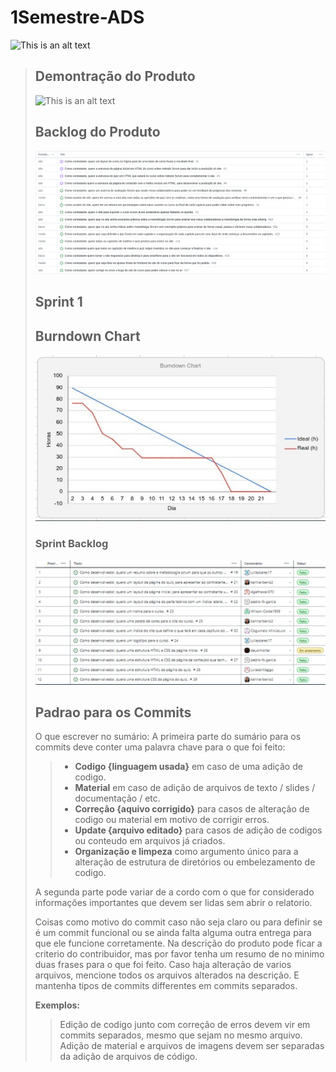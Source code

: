 # 1Semestre-ADS

![This is an alt text](./Materiais/Imagens/Arquivos_README/logo_empresa.png)

> ## Demontração do Produto
>
>![This is an alt text](./Materiais/Imagens/Arquivos_README/demonstracao.gif)
>
> ## Backlog do Produto
>
> ![This is an alt text](./Materiais/Imagens/Arquivos_README/Backlog_do_Produto.png)
>
> ## Sprint 1
>
> ## Burndown Chart
>
> ![This is an alt text](./Materiais/Imagens/Arquivos_README/burndownsprint1.jpeg)
>
> ### Sprint Backlog
>
> ![This is an alt text](./Materiais/Imagens/Arquivos_README/sprint1.jpeg)
>
>## Padrao para os Commits
>
>O que escrever no sumário:
>A primeira parte do sumário para os commits deve conter uma palavra chave para o que foi feito:
>
>> - **Codigo {linguagem usada}** em caso de uma adição de codigo.
>> - **Material** em caso de adição de arquivos de texto / slides / documentação / etc.
>> - **Correção {aquivo corrigido}** para casos de alteração de codigo ou material em motivo de corrigir erros.
>> - **Update {arquivo editado}** para casos de adição de codigos ou conteudo em arquivos já criados.
>> - **Organização e limpeza** como argumento único para a alteração de estrutura de diretórios ou embelezamento de codigo.
>
>A segunda parte pode variar de a cordo com o que for considerado informações importantes que devem ser lidas sem abrir o relatorio.
>
>Coisas como motivo do commit caso não seja claro ou para definir se é um commit funcional ou se ainda falta alguma outra entrega para que ele funcione corretamente.
Na descrição do produto pode ficar a criterio do contribuidor, mas por favor tenha um resumo de no minimo duas frases para o que foi feito.
Caso haja alteração de varios arquivos, mencione todos os arquivos alterados na descrição. E mantenha tipos de commits differentes em commits separados.
>
>**Exemplos:**
>>Edição de codigo junto com correção de erros devem vir em commits separados, mesmo que sejam no mesmo arquivo.
Adição de material e arquivos de imagens devem ser separadas da adição de arquivos de código.
